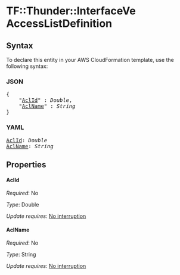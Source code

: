 # TF::Thunder::InterfaceVe AccessListDefinition

## Syntax

To declare this entity in your AWS CloudFormation template, use the following syntax:

### JSON

<pre>
{
    "<a href="#aclid" title="AclId">AclId</a>" : <i>Double</i>,
    "<a href="#aclname" title="AclName">AclName</a>" : <i>String</i>
}
</pre>

### YAML

<pre>
<a href="#aclid" title="AclId">AclId</a>: <i>Double</i>
<a href="#aclname" title="AclName">AclName</a>: <i>String</i>
</pre>

## Properties

#### AclId

_Required_: No

_Type_: Double

_Update requires_: [No interruption](https://docs.aws.amazon.com/AWSCloudFormation/latest/UserGuide/using-cfn-updating-stacks-update-behaviors.html#update-no-interrupt)

#### AclName

_Required_: No

_Type_: String

_Update requires_: [No interruption](https://docs.aws.amazon.com/AWSCloudFormation/latest/UserGuide/using-cfn-updating-stacks-update-behaviors.html#update-no-interrupt)

